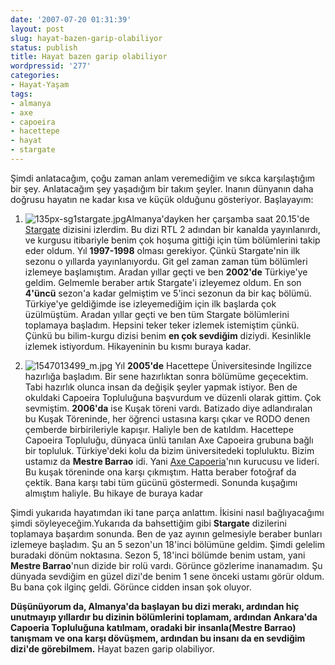 ```yaml
---
date: '2007-07-20 01:31:39'
layout: post
slug: hayat-bazen-garip-olabiliyor
status: publish
title: Hayat bazen garip olabiliyor
wordpressid: '277'
categories:
- Hayat-Yaşam
tags:
- almanya
- axe
- capoeira
- hacettepe
- hayat
- stargate
---
```


Şimdi anlatacağım, çoğu zaman anlam veremediğim ve sıkca karşılaştığım bir şey. Anlatacağım şey yaşadığım bir takım şeyler. Inanın dünyanın daha doğrusu hayatın ne kadar kısa ve küçük olduğunu gösteriyor. Başlayayım:




	
  1. ![135px-sg1stargate.jpg](http://blog.arsln.org/image/135px-sg1stargate.jpg)Almanya'dayken her çarşamba saat 20.15'de [Stargate](http://www.scifi.com/stargate/) dizisini izlerdim. Bu dizi RTL 2 adından bir kanalda yayınlanırdı, ve kurgusu itibariyle benim çok hoşuma gittiği için tüm bölümlerini takip eder oldum. Yıl **1997-1998** olması gerekiyor. Çünkü Stargate'nin ilk sezonu o yıllarda yayınlanıyordu. Git gel zaman zaman tüm bölümleri izlemeye başlamıştım. Aradan yıllar geçti ve ben **2002'de** Türkiye'ye geldim. Gelmemle beraber artık Stargate'i izleyemez oldum. En son **4'üncü** sezon'a kadar gelmiştim ve 5'inci sezonun da bir kaç bölümü. Türkiye'ye geldiğimde ise izleyemediğim için ilk başlarda çok üzülmüştüm. Aradan yıllar geçti ve ben tüm Stargate bölümlerini toplamaya başladım. Hepsini teker teker izlemek istemiştim çünkü. Çünkü bu bilim-kurgu dizisi benim **en çok sevdiğim** diziydi. Kesinlikle izlemek istiyordum. Hikayeninin bu kısmı buraya kadar.



	
  2. ![1547013499_m.jpg](http://blog.arsln.org/image/1547013499_m.thumbnail.jpg)
Yıl **2005'de** Hacettepe Üniversitesinde Ingilizce hazırlığa başladım. Bir sene hazırlıktan sonra bölümüme geçecektim. Tabi hazırlık olunca insan da değişik şeyler yapmak istiyor. Ben de okuldaki Capoeira Topluluğuna başvurdum ve düzenli olarak gittim. Çok sevmiştim. **2006'da** ise Kuşak töreni vardı. Batizado diye adlandıralan bu Kuşak Töreninde, her öğrenci ustasına karşı çıkar ve RODO denen çemberde birbirileriyle kapışır. Haliyle ben de katıldım. Hacettepe Capoeira Topluluğu, dünyaca ünlü tanılan Axe Capoeira grubuna bağlı bir topluluk. Türkiye'deki kolu da bizim üniversitedeki topluluktu. Bizim ustamız da **Mestre Barrao** idi. Yani [Axe Capoeria](http://www.axecapoeira.com/)'nın kurucusu ve lideri. Bu kuşak töreninde ona karşı çıkmıştım. Hatta beraber fotoğraf da çektik. Bana karşı tabi tüm gücünü göstermedi. Sonunda kuşağımı almıştım haliyle. Bu hikaye de buraya kadar




Şimdi yukarıda hayatımdan iki tane parça anlattım. İkisini nasıl bağlıyacağımı şimdi söyleyeceğim.Yukarıda da bahsettiğim gibi **Stargate** dizilerini toplamaya başardım sonunda. Ben de yaz ayının gelmesiyle beraber bunları izlemeye başladım. Şu an 5 sezon'un 18'inci bölümüne geldim. Şimdi gelelim buradaki dönüm noktasına. Sezon 5, 18'inci bölümde benim ustam, yani **Mestre Barrao**'nun dizide bir rolü vardı. Görünce gözlerime inanamadım. Şu dünyada sevdiğim en güzel dizi'de benim 1 sene önceki ustamı görür oldum. Bu bana çok ilginç geldi. Görünce cidden insan şok oluyor. 

**Düşünüyorum da, Almanya'da başlayan bu dizi merakı, ardından hiç unutmayıp yıllardır bu dizinin bölümlerini toplamam, ardından Ankara'da Capoeria Topluluğuna katılmam, oradaki bir insanla(Mestre Barrao) tanışmam ve ona karşı dövüşmem, ardından bu insanı da en sevdiğim dizi'de görebilmem.** Hayat bazen garip olabiliyor. 
